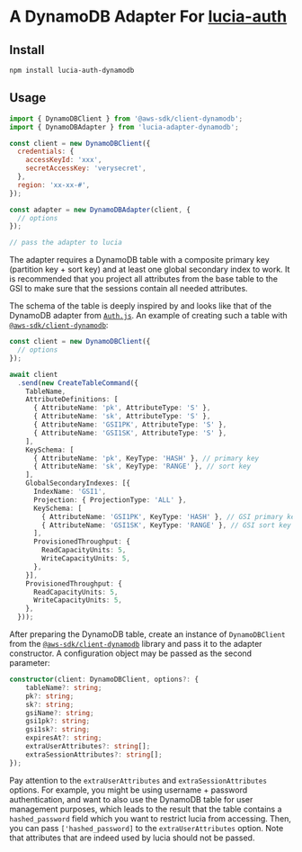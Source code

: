 # A DynamoDB Adapter For [lucia-auth](https://github.com/lucia-auth/lucia)

## Install

```shell
npm install lucia-auth-dynamodb
```

## Usage

```javascript
import { DynamoDBClient } from '@aws-sdk/client-dynamodb';
import { DynamoDBAdapter } from 'lucia-adapter-dynamodb';

const client = new DynamoDBClient({
  credentials: {
    accessKeyId: 'xxx',
    secretAccessKey: 'verysecret',
  },
  region: 'xx-xx-#',
});

const adapter = new DynamoDBAdapter(client, {
  // options
});

// pass the adapter to lucia
```

The adapter requires a DynamoDB table with a composite primary key (partition key + sort key) and at least one global secondary index to work. It is recommended that you project all attributes from the base table to the GSI to make sure that the sessions contain all needed attributes.

The schema of the table is deeply inspired by and looks like that of the DynamoDB adapter from [`Auth.js`](https://authjs.dev/reference/adapter/dynamodb). An example of creating such a table with [`@aws-sdk/client-dynamodb`](https://docs.aws.amazon.com/AWSJavaScriptSDK/v3/latest/client/dynamodb/):

```typescript
const client = new DynamoDBClient({
  // options
});

await client
  .send(new CreateTableCommand({
    TableName,
    AttributeDefinitions: [
      { AttributeName: 'pk', AttributeType: 'S' },
      { AttributeName: 'sk', AttributeType: 'S' },
      { AttributeName: 'GSI1PK', AttributeType: 'S' },
      { AttributeName: 'GSI1SK', AttributeType: 'S' },
    ],
    KeySchema: [
      { AttributeName: 'pk', KeyType: 'HASH' }, // primary key
      { AttributeName: 'sk', KeyType: 'RANGE' }, // sort key
    ],
    GlobalSecondaryIndexes: [{
      IndexName: 'GSI1',
      Projection: { ProjectionType: 'ALL' },
      KeySchema: [
        { AttributeName: 'GSI1PK', KeyType: 'HASH' }, // GSI primary key
        { AttributeName: 'GSI1SK', KeyType: 'RANGE' }, // GSI sort key
      ],
      ProvisionedThroughput: {
        ReadCapacityUnits: 5,
        WriteCapacityUnits: 5,
      },
    }],
    ProvisionedThroughput: {
      ReadCapacityUnits: 5,
      WriteCapacityUnits: 5,
    },
  }));
```

After preparing the DynamoDB table, create an instance of `DynamoDBClient` from the [`@aws-sdk/client-dynamodb`](https://docs.aws.amazon.com/AWSJavaScriptSDK/v3/latest/client/dynamodb/) library and pass it to the adapter constructor. A configuration object may be passed as the second parameter:

```typescript
constructor(client: DynamoDBClient, options?: {
    tableName?: string;
    pk?: string;
    sk?: string;
    gsiName?: string;
    gsi1pk?: string;
    gsi1sk?: string;
    expiresAt?: string;
    extraUserAttributes?: string[];
    extraSessionAttributes?: string[];
});
```

Pay attention to the `extraUserAttributes` and `extraSessionAttributes` options. For example, you might be using username + password authentication, and want to also use the DynamoDB table for user management purposes, which leads to the result that the table contains a `hashed_password` field which you want to restrict lucia from accessing. Then, you can pass `['hashed_password]` to the `extraUserAttributes` option. Note that attributes that are indeed used by lucia should not be passed.

